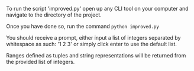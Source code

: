 To run the script 'improved.py' open up any CLI tool on your computer and navigate to the directory of the project.

Once you have done so, run the command `python improved.py`

You should receive a prompt, either input a list of integers separated by whitespace as such:
'1 2 3'
or simply click enter to use the default list.

Ranges defined as tuples and string representations will be returned from the provided list of integers.
